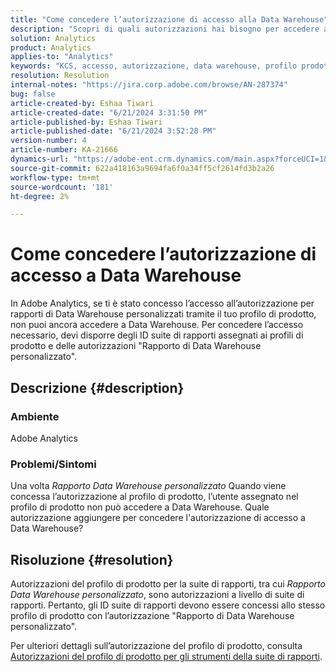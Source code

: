 ```yaml
---
title: "Come concedere l’autorizzazione di accesso alla Data Warehouse"
description: "Scopri di quali autorizzazioni hai bisogno per accedere a Data Warehouse."
solution: Analytics
product: Analytics
applies-to: "Analytics"
keywords: "KCS, accesso, autorizzazione, data warehouse, profilo prodotto, suite di rapporti"
resolution: Resolution
internal-notes: "https://jira.corp.adobe.com/browse/AN-287374"
bug: false
article-created-by: Eshaa Tiwari
article-created-date: "6/21/2024 3:31:50 PM"
article-published-by: Eshaa Tiwari
article-published-date: "6/21/2024 3:52:28 PM"
version-number: 4
article-number: KA-21666
dynamics-url: "https://adobe-ent.crm.dynamics.com/main.aspx?forceUCI=1&pagetype=entityrecord&etn=knowledgearticle&id=55e83d5b-e32f-ef11-840a-6045bd029b18"
source-git-commit: 622a418163a9694fa6f0a34ff5cf2614fd3b2a26
workflow-type: tm+mt
source-wordcount: '181'
ht-degree: 2%

---
```


# Come concedere l’autorizzazione di accesso a Data Warehouse


In Adobe Analytics, se ti è stato concesso l’accesso all’autorizzazione per rapporti di Data Warehouse personalizzati tramite il tuo profilo di prodotto, non puoi ancora accedere a Data Warehouse. Per concedere l’accesso necessario, devi disporre degli ID suite di rapporti assegnati ai profili di prodotto e delle autorizzazioni &quot;Rapporto di Data Warehouse personalizzato&quot;.

## Descrizione {#description}


### <b>Ambiente</b>

Adobe Analytics

### <b>Problemi/Sintomi</b>

Una volta *Rapporto Data Warehouse personalizzato* Quando viene concessa l’autorizzazione al profilo di prodotto, l’utente assegnato nel profilo di prodotto non può accedere a Data Warehouse. Quale autorizzazione aggiungere per concedere l&#39;autorizzazione di accesso a Data Warehouse?


## Risoluzione {#resolution}


Autorizzazioni del profilo di prodotto per la suite di rapporti, tra cui *Rapporto Data Warehouse personalizzato*, sono autorizzazioni a livello di suite di rapporti. Pertanto, gli ID suite di rapporti devono essere concessi allo stesso profilo di prodotto con l’autorizzazione &quot;Rapporto di Data Warehouse personalizzato&quot;.

Per ulteriori dettagli sull’autorizzazione del profilo di prodotto, consulta [Autorizzazioni del profilo di prodotto per gli strumenti della suite di rapporti](https://experienceleague.adobe.com/docs/analytics/admin/admin-console/permissions/report-suite-tools.html?lang=en).
